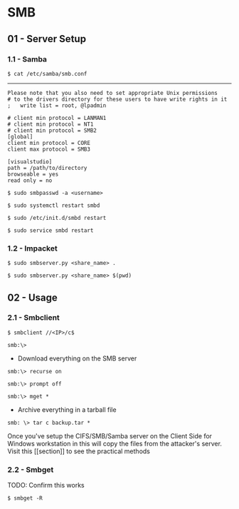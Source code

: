# SMB

## 01 - Server Setup

### 1.1 - Samba

`$ cat /etc/samba/smb.conf`

---

```
Please note that you also need to set appropriate Unix permissions
# to the drivers directory for these users to have write rights in it
;   write list = root, @lpadmin

# client min protocol = LANMAN1
# client min protocol = NT1
# client min protocol = SMB2
[global]
client min protocol = CORE
client max protocol = SMB3

[visualstudio]
path = /path/to/directory
browseable = yes
read only = no
```

```
$ sudo smbpasswd -a <username>

$ sudo systemctl restart smbd

$ sudo /etc/init.d/smbd restart

$ sudo service smbd restart
```

### 1.2 - Impacket

```
$ sudo smbserver.py <share_name> .

$ sudo smbserver.py <share_name> $(pwd)
```

## 02 - Usage

### 2.1 - Smbclient

```
$ smbclient //<IP>/c$

smb:\>
```

- Download everything on the SMB server

```
smb:\> recurse on

smb:\> prompt off

smb:\> mget *
```

- Archive everything in a tarball file

`smb: \> tar c backup.tar *`

Once you've setup the CIFS/SMB/Samba server on the Client Side for Windows workstation in this will copy the files from the attacker's server. Visit this [[section]] to see the practical methods

### 2.2 - Smbget

TODO: Confirm this works

`$ smbget -R`